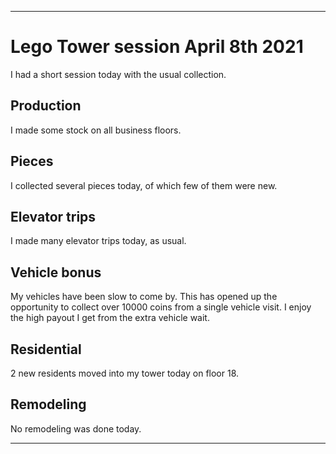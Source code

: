 
***

# Lego Tower session April 8th 2021

I had a short session today with the usual collection.

## Production

I made some stock on all business floors.

## Pieces

I collected several pieces today, of which few of them were new.

## Elevator trips

I made many elevator trips today, as usual.

## Vehicle bonus

My vehicles have been slow to come by. This has opened up the opportunity to collect over 10000 coins from a single vehicle visit. I enjoy the high payout I get from the extra vehicle wait.

## Residential

2 new residents moved into my tower today on floor 18.

## Remodeling

No remodeling was done today.

***
